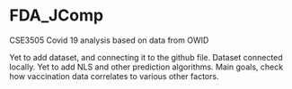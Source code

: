 # FDA_JComp

CSE3505 
Covid 19 analysis based on data from OWID

Yet to add dataset, and connecting it to the github file. Dataset connected locally. 
Yet to add NLS and other prediction algorithms.
Main goals, check how vaccination data correlates to various other factors.
